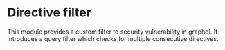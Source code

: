 # Directive filter

This module provides a custom filter to security vulnerability in graphql. It introduces a query filter which checks for multiple consecutive directives.  
